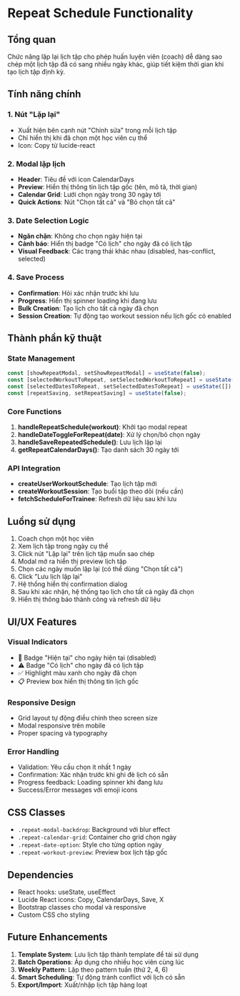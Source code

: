 # Repeat Schedule Functionality

## Tổng quan
Chức năng lặp lại lịch tập cho phép huấn luyện viên (coach) dễ dàng sao chép một lịch tập đã có sang nhiều ngày khác, giúp tiết kiệm thời gian khi tạo lịch tập định kỳ.

## Tính năng chính

### 1. Nút "Lặp lại" 
- Xuất hiện bên cạnh nút "Chỉnh sửa" trong mỗi lịch tập
- Chỉ hiển thị khi đã chọn một học viên cụ thể
- Icon: Copy từ lucide-react

### 2. Modal lặp lịch
- **Header**: Tiêu đề với icon CalendarDays
- **Preview**: Hiển thị thông tin lịch tập gốc (tên, mô tả, thời gian)
- **Calendar Grid**: Lưới chọn ngày trong 30 ngày tới
- **Quick Actions**: Nút "Chọn tất cả" và "Bỏ chọn tất cả"

### 3. Date Selection Logic
- **Ngăn chặn**: Không cho chọn ngày hiện tại
- **Cảnh báo**: Hiển thị badge "Có lịch" cho ngày đã có lịch tập
- **Visual Feedback**: Các trạng thái khác nhau (disabled, has-conflict, selected)

### 4. Save Process
- **Confirmation**: Hỏi xác nhận trước khi lưu
- **Progress**: Hiển thị spinner loading khi đang lưu
- **Bulk Creation**: Tạo lịch cho tất cả ngày đã chọn
- **Session Creation**: Tự động tạo workout session nếu lịch gốc có enabled

## Thành phần kỹ thuật

### State Management
```javascript
const [showRepeatModal, setShowRepeatModal] = useState(false);
const [selectedWorkoutToRepeat, setSelectedWorkoutToRepeat] = useState(null);
const [selectedDatesToRepeat, setSelectedDatesToRepeat] = useState([]);
const [repeatSaving, setRepeatSaving] = useState(false);
```

### Core Functions
1. **handleRepeatSchedule(workout)**: Khởi tạo modal repeat
2. **handleDateToggleForRepeat(date)**: Xử lý chọn/bỏ chọn ngày
3. **handleSaveRepeatedSchedule()**: Lưu lịch lặp lại
4. **getRepeatCalendarDays()**: Tạo danh sách 30 ngày tới

### API Integration
- **createUserWorkoutSchedule**: Tạo lịch tập mới
- **createWorkoutSession**: Tạo buổi tập theo dõi (nếu cần)
- **fetchScheduleForTrainee**: Refresh dữ liệu sau khi lưu

## Luồng sử dụng

1. Coach chọn một học viên
2. Xem lịch tập trong ngày cụ thể
3. Click nút "Lặp lại" trên lịch tập muốn sao chép
4. Modal mở ra hiển thị preview lịch tập
5. Chọn các ngày muốn lặp lại (có thể dùng "Chọn tất cả")
6. Click "Lưu lịch lặp lại"
7. Hệ thống hiển thị confirmation dialog
8. Sau khi xác nhận, hệ thống tạo lịch cho tất cả ngày đã chọn
9. Hiển thị thông báo thành công và refresh dữ liệu

## UI/UX Features

### Visual Indicators
- 🔄 Badge "Hiện tại" cho ngày hiện tại (disabled)
- ⚠️ Badge "Có lịch" cho ngày đã có lịch tập
- ✅ Highlight màu xanh cho ngày đã chọn
- 📋 Preview box hiển thị thông tin lịch gốc

### Responsive Design
- Grid layout tự động điều chỉnh theo screen size
- Modal responsive trên mobile
- Proper spacing và typography

### Error Handling
- Validation: Yêu cầu chọn ít nhất 1 ngày
- Confirmation: Xác nhận trước khi ghi đè lịch có sẵn
- Progress feedback: Loading spinner khi đang lưu
- Success/Error messages với emoji icons

## CSS Classes
- `.repeat-modal-backdrop`: Background với blur effect
- `.repeat-calendar-grid`: Container cho grid chọn ngày
- `.repeat-date-option`: Style cho từng option ngày
- `.repeat-workout-preview`: Preview box lịch tập gốc

## Dependencies
- React hooks: useState, useEffect
- Lucide React icons: Copy, CalendarDays, Save, X
- Bootstrap classes cho modal và responsive
- Custom CSS cho styling

## Future Enhancements
1. **Template System**: Lưu lịch tập thành template để tái sử dụng
2. **Batch Operations**: Áp dụng cho nhiều học viên cùng lúc
3. **Weekly Pattern**: Lặp theo pattern tuần (thứ 2, 4, 6)
4. **Smart Scheduling**: Tự động tránh conflict với lịch có sẵn
5. **Export/Import**: Xuất/nhập lịch tập hàng loạt
